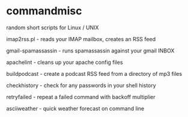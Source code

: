 commandmisc
===========

random short scripts for Linux / UNIX


imap2rss.pl - reads your IMAP mailbox, creates an RSS feed

gmail-spamassassin - runs spamassassin against your gmail INBOX

apachelint - cleans up your apache config files

buildpodcast - create a podcast RSS feed from a directory of mp3 files

checkhistory - check for any passwords in your shell history

retryfailed - repeat a failed command with backoff multiplier

asciiweather - quick weather forecast on command line
